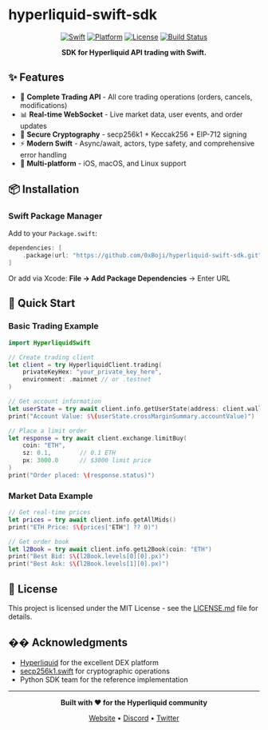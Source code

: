 # hyperliquid-swift-sdk

<div align="center">

[![Swift](https://img.shields.io/badge/Swift-5.9+-orange.svg)](https://swift.org)
[![Platform](https://img.shields.io/badge/Platform-iOS%20|%20macOS%20|%20Linux-lightgrey.svg)](https://swift.org)
[![License](https://img.shields.io/badge/License-MIT-blue.svg)](LICENSE.md)
[![Build Status](https://img.shields.io/badge/Build-Passing-brightgreen.svg)](https://github.com/0xBoji/hyperliquid-swift-sdk)

**SDK for Hyperliquid API trading with Swift.**

</div>

## ✨ Features

- 🚀 **Complete Trading API** - All core trading operations (orders, cancels, modifications)
- 📊 **Real-time WebSocket** - Live market data, user events, and order updates  
- 🔐 **Secure Cryptography** - secp256k1 + Keccak256 + EIP-712 signing
- ⚡ **Modern Swift** - Async/await, actors, type safety, and comprehensive error handling
- 📱 **Multi-platform** - iOS, macOS, and Linux support

## 📦 Installation

### Swift Package Manager

Add to your `Package.swift`:

```swift
dependencies: [
    .package(url: "https://github.com/0xBoji/hyperliquid-swift-sdk.git", from: "1.0.0")
]
```

Or add via Xcode: **File → Add Package Dependencies** → Enter URL

## 🚀 Quick Start

### Basic Trading Example

```swift
import HyperliquidSwift

// Create trading client
let client = try HyperliquidClient.trading(
    privateKeyHex: "your_private_key_here",
    environment: .mainnet // or .testnet
)

// Get account information
let userState = try await client.info.getUserState(address: client.walletAddress!)
print("Account Value: $\(userState.crossMarginSummary.accountValue)")

// Place a limit order
let response = try await client.exchange.limitBuy(
    coin: "ETH",
    sz: 0.1,        // 0.1 ETH
    px: 3000.0      // $3000 limit price
)
print("Order placed: \(response.status)")
```

### Market Data Example

```swift
// Get real-time prices
let prices = try await client.info.getAllMids()
print("ETH Price: $\(prices["ETH"] ?? 0)")

// Get order book
let l2Book = try await client.info.getL2Book(coin: "ETH")
print("Best Bid: $\(l2Book.levels[0][0].px)")
print("Best Ask: $\(l2Book.levels[1][0].px)")
```



## 📄 License

This project is licensed under the MIT License - see the [LICENSE.md](LICENSE.md) file for details.

## �� Acknowledgments

- [Hyperliquid](https://hyperliquid.xyz) for the excellent DEX platform
- [secp256k1.swift](https://github.com/GigaBitcoin/secp256k1.swift) for cryptographic operations
- Python SDK team for the reference implementation

---

<div align="center">

**Built with ❤️ for the Hyperliquid community**

[Website](https://hyperliquid.xyz) • [Discord](https://discord.gg/hyperliquid) • [Twitter](https://twitter.com/hyperliquid_xyz)

</div>
